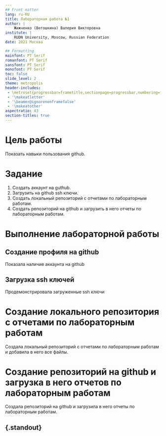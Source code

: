 ```yaml
---
## Front matter
lang: ru-RU
title: Лабораторная работа №1
author: |
	Жижченко (Ветошкина) Валерия Викторовна
institute: |
	RUDN University, Moscow, Russian Federation
date: 2021 Москва

## Formatting
mainfont: PT Serif
romanfont: PT Serif
sansfont: PT Serif
monofont: PT Serif
toc: false
slide_level: 2
theme: metropolis
header-includes: 
 - \metroset{progressbar=frametitle,sectionpage=progressbar,numbering=fraction}
 - '\makeatletter'
 - '\beamer@ignorenonframefalse'
 - '\makeatother'
aspectratio: 43
section-titles: true
---
```


# Цель работы

Показать навыки пользования github.

# Задание

1. Создать аккаунт на guthub.
2. Загрузить на github ssh ключи.
3. Создать локальный репозиторий с отчетами по лабораторным работам.
4. Создать репозиторий на github и загрузить в него отчеты по лабораторным работам.

# Выполнение лабораторной работы

## Создание профиля на github

Показала наличие аккаунта на github

## Загрузка ssh ключей

Продемонстрировала загруженные ssh ключи

# Создание локального репозитория с отчетами по лабораторным работам

Создала локальный репозиторий с отчетами по лабораторным работам и добавила в него все файлы.

# Создание репозиторий на github и загрузка в него отчетов по лабораторным работам

Создала репозиторий на github и загрузила в него отчеты по лабораторным работам.

## {.standout}
